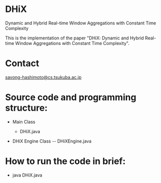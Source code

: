 # DHiX
Dynamic and Hybrid Real-time Window Aggregations with Constant Time Complexity

This is the implementation of the paper "DHiX: Dynamic and Hybrid Real-time Window Aggregations with Constant Time Complexity".

# Contact
savong-hashimoto@cs.tsukuba.ac.jp

# Source code and programming structure:

- Main Class
   - DHiX.java

- DHiX Engine Class
-- DHiXEngine.java
   

# How to run the code in brief:

- java DHiX.java


